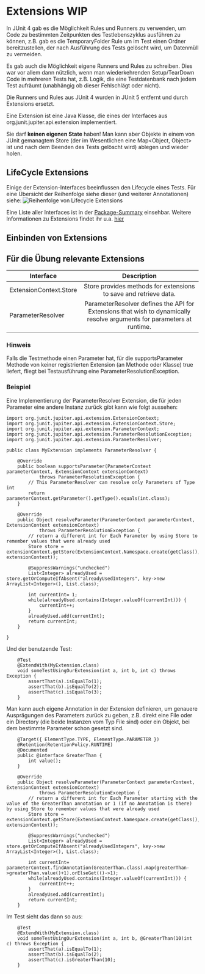 # Extensions WIP

In JUnit 4 gab es die Möglichkeit Rules und Runners zu verwenden, um Code zu bestimmten Zeitpunkten des Testlebenszyklus ausführen zu können, 
z.B. gab es die TemporaryFolder Rule um im Test einen Ordner bereitzustellen, der nach Ausführung des Tests gelöscht wird, um Datenmüll zu vermeiden. 

Es gab auch die Möglichkeit eigene Runners und Rules zu schreiben. Dies war vor allem dann nützlich, wenn man wiederkehrenden Setup/TearDown Code in mehreren Tests hat, 
z.B. Logik, die eine Testdatenbank nach jedem Test aufräumt (unabhängig ob dieser Fehlschlägt oder nicht).

Die Runners und Rules aus JUnit 4 wurden in JUnit 5 entfernt und durch Extensions ersetzt.

Eine Extension ist eine Java Klasse, die eines der Interfaces aus org.junit.jupiter.api.extension implementiert.

Sie darf **keinen eigenen State** haben! Man kann aber Objekte in einem von JUnit gemanagtem Store (der im Wesentlichen eine Map<Object, Object> ist und nach dem Beenden des Tests gelöscht wird) ablegen und wieder holen.

## LifeCycle Extensions
Einige der Extension-Interfaces beeinflussen den Lifecycle eines Tests. Für eine Übersicht der Reihenfolge siehe dieser (und weiterer Annotationen) siehe:
![Reihenfolge von Lifecycle Extensions](https://junit.org/junit5/docs/current/user-guide/images/extensions_lifecycle.png)

Eine Liste aller Interfaces ist in der [Package-Summary](https://junit.org/junit5/docs/5.0.3/api/org/junit/jupiter/api/extension/package-summary.html) einsehbar.
Weitere Informationen zu Extensions findet ihr u.a. [hier](https://junit.org/junit5/docs/current/user-guide/#extensions)

## Einbinden von Extensions

## Für die Übung relevante Extensions
| Interface | Description |
| ---------- |:----------:|
| ExtensionContext.Store | Store provides methods for extensions to save and retrieve data. |
| ParameterResolver | ParameterResolver defines the API for Extensions that wish to dynamically resolve arguments for parameters at runtime. |

### Hinweis
Falls die Testmethode einen Parameter hat, für die supportsParameter Methode von keiner registrierten Extension (an Methode oder Klasse) true liefert, fliegt bei Testausführung eine ParameterResolutionException.  

### Beispiel
Eine Implementierung der ParameterResolver Extension, die für jeden Parameter eine andere Instanz zurück gibt kann wie folgt aussehen:

```
import org.junit.jupiter.api.extension.ExtensionContext;
import org.junit.jupiter.api.extension.ExtensionContext.Store;
import org.junit.jupiter.api.extension.ParameterContext;
import org.junit.jupiter.api.extension.ParameterResolutionException;
import org.junit.jupiter.api.extension.ParameterResolver;

public class MyExtension implements ParameterResolver {

	@Override
	public boolean supportsParameter(ParameterContext parameterContext, ExtensionContext extensionContext)
			throws ParameterResolutionException {
		// This ParameterResolver can resolve only Parameters of Type int
		return parameterContext.getParameter().getType().equals(int.class);
	}

	@Override
	public Object resolveParameter(ParameterContext parameterContext, ExtensionContext extensionContext)
			throws ParameterResolutionException {
		// return a different int for Each Parameter by using Store to remember values that were already used
		Store store = extensionContext.getStore(ExtensionContext.Namespace.create(getClass(), extensionContext));

		@SuppressWarnings("unchecked")
		List<Integer> alreadyUsed = store.getOrComputeIfAbsent("alreadyUsedIntegers", key->new ArrayList<Integer>(), List.class);
		
		int currentInt= 1;
		while(alreadyUsed.contains(Integer.valueOf(currentInt))) {
			currentInt++;
		}
		alreadyUsed.add(currentInt);
		return currentInt;
	}

}
```
Und der benutzende Test:

```
	@Test
	@ExtendWith(MyExtension.class)
	void someTestUsingOurExtension(int a, int b, int c) throws Exception {
		assertThat(a).isEqualTo(1);
		assertThat(b).isEqualTo(2);
		assertThat(c).isEqualTo(3);
	}
```

Man kann auch eigene Annotation in der Extension definieren, um genauere Ausprägungen des Parameters zurück zu geben, z.B. direkt eine File oder ein Directory (die beide Instanzen vom Typ File sind) oder ein Objekt, bei dem bestimmte Parameter schon gesetzt sind.

```
	@Target({ ElementType.TYPE, ElementType.PARAMETER })
	@Retention(RetentionPolicy.RUNTIME)
	@Documented
	public @interface GreaterThan {
		int value();
	}
	
	@Override
	public Object resolveParameter(ParameterContext parameterContext, ExtensionContext extensionContext)
			throws ParameterResolutionException {
		// return a different int for Each Parameter starting with the value of the GreaterThan annotation or 1 (if no Annotation is there) by using Store to remember values that were already used
		Store store = extensionContext.getStore(ExtensionContext.Namespace.create(getClass(), extensionContext));

		@SuppressWarnings("unchecked")
		List<Integer> alreadyUsed = store.getOrComputeIfAbsent("alreadyUsedIntegers", key->new ArrayList<Integer>(), List.class);
		
		int currentInt= parameterContext.findAnnotation(GreaterThan.class).map(greaterThan->greaterThan.value()+1).orElseGet(()->1);
		while(alreadyUsed.contains(Integer.valueOf(currentInt))) {
			currentInt++;
		}
		alreadyUsed.add(currentInt);
		return currentInt;
	}
```

Im Test sieht das dann so aus:

```
	@Test
	@ExtendWith(MyExtension.class)
	void someTestUsingOurExtension(int a, int b, @GreaterThan(10)int c) throws Exception {
		assertThat(a).isEqualTo(1);
		assertThat(b).isEqualTo(2);
		assertThat(c).isGreaterThan(10);
	}
```
